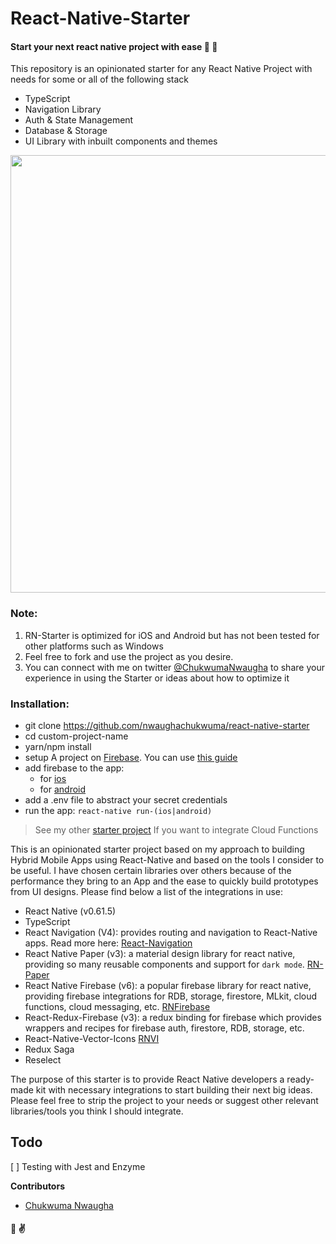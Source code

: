 # React-Native-Starter
#### Start your next react native project with ease 🎉 💪

This repository is an opinionated starter for any React Native Project with needs for some or all of the following stack
- TypeScript
- Navigation Library
- Auth & State Management
- Database & Storage
- UI Library with inbuilt components and themes

<img src="https://dl.dropbox.com/s/xtsj652vvlb0go3/mixed.png?dl=0" width="700px" class="img-responsive" />

### Note: 
1. RN-Starter is optimized for iOS and Android but has not been tested for other platforms such as Windows
2. Feel free to fork and use the project as you desire.
3. You can connect with me on twitter [@ChukwumaNwaugha](https://twitter.com/ChukwumaNwaugha) to share your experience in using the Starter or ideas about how to optimize it

### Installation:
- git clone https://github.com/nwaughachukwuma/react-native-starter <custom-project-name>
- cd custom-project-name
- yarn/npm install
- setup A project on [Firebase](https://firebase.google.com/?gclid=CjwKCAiApOvwBRBUEiwAcZGdGA8gxr9zjboPhMhZJ_3u7urjhBFygGULUVsxNasFqE8_vLSuVDPA6xoCURIQAvD_BwE). You can use [this guide](https://invertase.io/oss/react-native-firebase/quick-start/create-firebase-project) 
- add firebase to the app: 
  - for [ios](https://invertase.io/oss/react-native-firebase/quick-start/ios-firebase-credentials)
  - for [android](https://invertase.io/oss/react-native-firebase/quick-start/android-firebase-credentials)
- add a .env file to abstract your secret credentials
- run the app: `react-native run-(ios|android)`


> See my other [starter project](https://github.com/nwaughachukwuma/eventsmag#installation) If you want to integrate Cloud Functions

This is an opinionated starter project based on my approach to building Hybrid Mobile Apps using React-Native and based on the tools I consider to be useful. I have chosen certain libraries over others because of the performance they bring to an App and the ease to quickly build prototypes from UI designs. Please find below a list of the integrations in use:

- React Native (v0.61.5)
- TypeScript
- React Navigation (V4): provides routing and navigation to React-Native apps. Read more here: [React-Navigation](https://reactnavigation.org)
- React Native Paper (v3): a material design library for react native, providing so many reusable components and support for `dark mode`. [RN-Paper](https://github.com/callstack/react-native-paper)
- React Native Firebase (v6): a popular firebase library for react native, providing firebase integrations for RDB, storage, firestore, MLkit, cloud functions, cloud messaging, etc. [RNFirebase](https://github.com/invertase/react-native-firebase)
- React-Redux-Firebase (v3): a redux binding for firebase which provides wrappers and recipes for firebase auth, firestore, RDB, storage, etc.
- React-Native-Vector-Icons [RNVI](https://github.com/oblador/react-native-vector-icons)
- Redux Saga
- Reselect

The purpose of this starter is to provide React Native developers a ready-made kit with necessary integrations to start building their next big ideas. Please feel free to strip the project to your needs or suggest other relevant libraries/tools you think I should integrate.

## Todo
[ ] Testing with Jest and Enzyme


**Contributors**
- [Chukwuma Nwaugha](https://github.com/nwaughachukwuma)

#### 👏 ✌️

